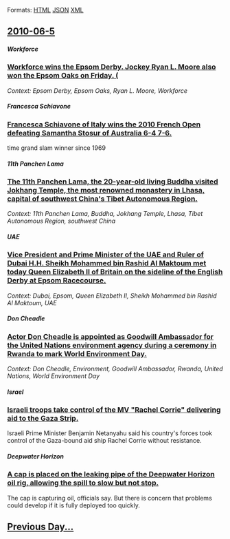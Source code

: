 
Formats: [HTML](2010/06/5/index.html)  [JSON](2010/06/5/index.json)  [XML](2010/06/5/index.xml)  

## [2010-06-5](/news/2010/06/5/index.md)

##### Workforce
### [Workforce wins the Epsom Derby. Jockey Ryan L. Moore also won the Epsom Oaks on Friday. (](/news/2010/06/5/workforce-wins-the-epsom-derby-jockey-ryan-l-moore-also-won-the-epsom-oaks-on-friday.md)
_Context: Epsom Derby, Epsom Oaks, Ryan L. Moore, Workforce_

##### Francesca Schiavone
### [Francesca Schiavone of Italy wins the 2010 French Open defeating Samantha Stosur of Australia 6-4 7-6. ](/news/2010/06/5/francesca-schiavone-of-italy-wins-the-2010-french-open-defeating-samantha-stosur-of-australia-6-4-7-6.md)
time grand slam winner since 1969

##### 11th Panchen Lama
### [The 11th Panchen Lama, the 20-year-old living Buddha visited Jokhang Temple, the most renowned monastery in Lhasa, capital of southwest China's Tibet Autonomous Region. ](/news/2010/06/5/the-11th-panchen-lama-the-20-year-old-living-buddha-visited-jokhang-temple-the-most-renowned-monastery-in-lhasa-capital-of-southwest-chin.md)
_Context: 11th Panchen Lama, Buddha, Jokhang Temple, Lhasa, Tibet Autonomous Region, southwest China_

##### UAE
### [Vice President and Prime Minister of the UAE and Ruler of Dubai H.H. Sheikh Mohammed bin Rashid Al Maktoum met today Queen Elizabeth II of Britain on the sideline of the English Derby at Epsom Racecourse. ](/news/2010/06/5/vice-president-and-prime-minister-of-the-uae-and-ruler-of-dubai-h-h-sheikh-mohammed-bin-rashid-al-maktoum-met-today-queen-elizabeth-ii-of-b.md)
_Context: Dubai, Epsom, Queen Elizabeth II, Sheikh Mohammed bin Rashid Al Maktoum, UAE_

##### Don Cheadle
### [Actor Don Cheadle is appointed as Goodwill Ambassador for the United Nations environment agency during a ceremony in Rwanda to mark World Environment Day. ](/news/2010/06/5/actor-don-cheadle-is-appointed-as-goodwill-ambassador-for-the-united-nations-environment-agency-during-a-ceremony-in-rwanda-to-mark-world-en.md)
_Context: Don Cheadle, Environment, Goodwill Ambassador, Rwanda, United Nations, World Environment Day_

##### Israel
### [Israeli troops take control of the MV "Rachel Corrie" delivering aid to the Gaza Strip. ](/news/2010/06/5/israeli-troops-take-control-of-the-mv-rachel-corrie-delivering-aid-to-the-gaza-strip.md)
Israeli Prime Minister Benjamin Netanyahu said his country&#039;s forces took control of the Gaza-bound aid ship Rachel Corrie without resistance.

##### Deepwater Horizon
### [A cap is placed on the leaking pipe of the Deepwater Horizon oil rig, allowing the spill to slow but not stop. ](/news/2010/06/5/a-cap-is-placed-on-the-leaking-pipe-of-the-deepwater-horizon-oil-rig-allowing-the-spill-to-slow-but-not-stop.md)
The cap is capturing oil, officials say. But there is concern that problems could develop if it is fully deployed too quickly.

## [Previous Day...](/news/2010/06/4/index.md)

